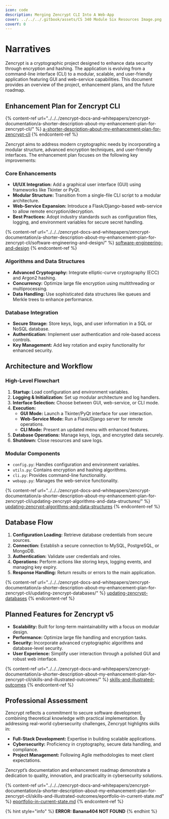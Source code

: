 ```yaml
---
icon: code
description: Merging Zencrypt CLI Into A Web-App
cover: ../../../.gitbook/assets/CS 340 Module Six Resources Image.png
coverY: 0
---
```


# Narratives

Zencrypt is a cryptographic project designed to enhance data security through encryption and hashing. The application is evolving from a command-line interface (CLI) to a modular, scalable, and user-friendly application featuring GUI and web-service capabilities. This document provides an overview of the project, enhancement plans, and the future roadmap.

## Enhancement Plan for Zencrypt CLI

{% content-ref url="../../../zencrypt-docs-and-whitepapers/zencrypt-documentation/a-shorter-description-about-my-enhancement-plan-for-zencrypt-cli/" %}
[a-shorter-description-about-my-enhancement-plan-for-zencrypt-cli](../../../zencrypt-docs-and-whitepapers/zencrypt-documentation/a-shorter-description-about-my-enhancement-plan-for-zencrypt-cli/)
{% endcontent-ref %}

Zencrypt aims to address modern cryptographic needs by incorporating a modular structure, advanced encryption techniques, and user-friendly interfaces. The enhancement plan focuses on the following key improvements:

### Core Enhancements

* **UI/UX Integration:** Add a graphical user interface (GUI) using frameworks like Tkinter or PyQt.
* **Modular Structure:** Transition from a single-file CLI script to a modular architecture.
* **Web-Service Expansion:** Introduce a Flask/Django-based web-service to allow remote encryption/decryption.
* **Best Practices:** Adopt industry standards such as configuration files, logging, and environment variables for secure secret handling.

{% content-ref url="../../../zencrypt-docs-and-whitepapers/zencrypt-documentation/a-shorter-description-about-my-enhancement-plan-for-zencrypt-cli/software-engineering-and-design/" %}
[software-engineering-and-design](../../../zencrypt-docs-and-whitepapers/zencrypt-documentation/a-shorter-description-about-my-enhancement-plan-for-zencrypt-cli/software-engineering-and-design/)
{% endcontent-ref %}

### Algorithms and Data Structures

* **Advanced Cryptography:** Integrate elliptic-curve cryptography (ECC) and Argon2 hashing.
* **Concurrency:** Optimize large file encryption using multithreading or multiprocessing.
* **Data Handling:** Use sophisticated data structures like queues and Merkle trees to enhance performance.

### Database Integration

* **Secure Storage:** Store keys, logs, and user information in a SQL or NoSQL database.
* **Authentication:** Implement user authentication and role-based access controls.
* **Key Management:** Add key rotation and expiry functionality for enhanced security.

## Architecture and Workflow

### High-Level Flowchart

1. **Startup:** Load configuration and environment variables.
2. **Logging & Initialization:** Set up modular architecture and log handlers.
3. **Interface Selection:** Choose between GUI, web-service, or CLI mode.
4. **Execution:**
   * **GUI Mode:** Launch a Tkinter/PyQt interface for user interaction.
   * **Web-Service Mode:** Run a Flask/Django server for remote operations.
   * **CLI Mode:** Present an updated menu with enhanced features.
5. **Database Operations:** Manage keys, logs, and encrypted data securely.
6. **Shutdown:** Close resources and save logs.

### Modular Components

* `config.py`: Handles configuration and environment variables.
* `utils.py`: Contains encryption and hashing algorithms.
* `cli.py`: Provides command-line functionality.
* `webapp.py`: Manages the web-service functionality.

{% content-ref url="../../../zencrypt-docs-and-whitepapers/zencrypt-documentation/a-shorter-description-about-my-enhancement-plan-for-zencrypt-cli/updating-zencrypt-algorithms-and-data-structures/" %}
[updating-zencrypt-algorithms-and-data-structures](../../../zencrypt-docs-and-whitepapers/zencrypt-documentation/a-shorter-description-about-my-enhancement-plan-for-zencrypt-cli/updating-zencrypt-algorithms-and-data-structures/)
{% endcontent-ref %}

## Database Flow

1. **Configuration Loading:** Retrieve database credentials from secure sources.
2. **Connection:** Establish a secure connection to MySQL, PostgreSQL, or MongoDB.
3. **Authentication:** Validate user credentials and roles.
4. **Operations:** Perform actions like storing keys, logging events, and managing key expiry.
5. **Response Handling:** Return results or errors to the main application.

{% content-ref url="../../../zencrypt-docs-and-whitepapers/zencrypt-documentation/a-shorter-description-about-my-enhancement-plan-for-zencrypt-cli/updating-zencrypt-databases/" %}
[updating-zencrypt-databases](../../../zencrypt-docs-and-whitepapers/zencrypt-documentation/a-shorter-description-about-my-enhancement-plan-for-zencrypt-cli/updating-zencrypt-databases/)
{% endcontent-ref %}

## Planned Features for Zencrypt v5

* **Scalability:** Built for long-term maintainability with a focus on modular design.
* **Performance:** Optimize large file handling and encryption tasks.
* **Security:** Incorporate advanced cryptographic algorithms and database-level security.
* **User Experience:** Simplify user interaction through a polished GUI and robust web interface.

{% content-ref url="../../../zencrypt-docs-and-whitepapers/zencrypt-documentation/a-shorter-description-about-my-enhancement-plan-for-zencrypt-cli/skills-and-illustrated-outcomes/" %}
[skills-and-illustrated-outcomes](../../../zencrypt-docs-and-whitepapers/zencrypt-documentation/a-shorter-description-about-my-enhancement-plan-for-zencrypt-cli/skills-and-illustrated-outcomes/)
{% endcontent-ref %}

## Professional Assessment

Zencrypt reflects a commitment to secure software development, combining theoretical knowledge with practical implementation. By addressing real-world cybersecurity challenges, Zencrypt highlights skills in:

* **Full-Stack Development:** Expertise in building scalable applications.
* **Cybersecurity:** Proficiency in cryptography, secure data handling, and compliance.
* **Project Management:** Following Agile methodologies to meet client expectations.

Zencrypt’s documentation and enhancement roadmap demonstrate a dedication to quality, innovation, and practicality in cybersecurity solutions.

{% content-ref url="../../../zencrypt-docs-and-whitepapers/zencrypt-documentation/a-shorter-description-about-my-enhancement-plan-for-zencrypt-cli/skills-and-illustrated-outcomes/eportfolio-in-current-state.md" %}
[eportfolio-in-current-state.md](../../../zencrypt-docs-and-whitepapers/zencrypt-documentation/a-shorter-description-about-my-enhancement-plan-for-zencrypt-cli/skills-and-illustrated-outcomes/eportfolio-in-current-state.md)
{% endcontent-ref %}

{% hint style="info" %}
**ERROR: Banana404 NOT FOUND**
{% endhint %}
